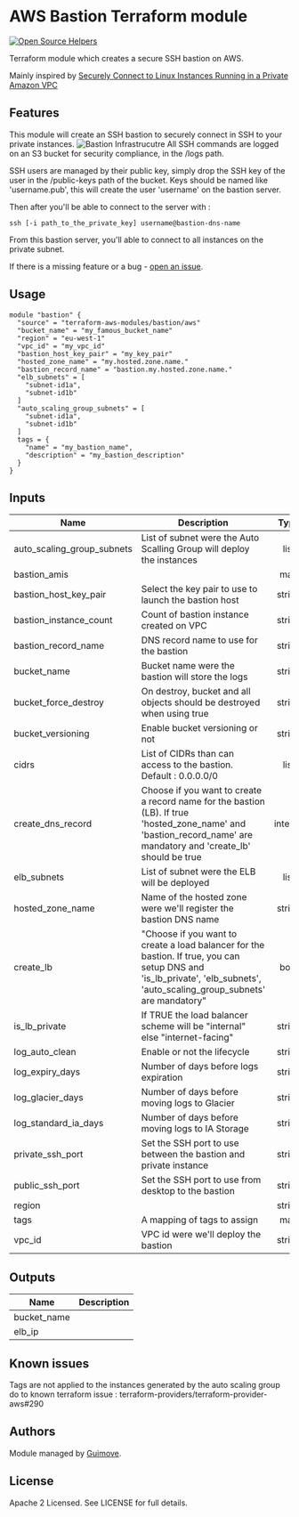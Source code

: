 AWS Bastion Terraform module
===========================================

[![Open Source Helpers](https://www.codetriage.com/guimove/terraform-aws-bastion/badges/users.svg)](https://www.codetriage.com/guimove/terraform-aws-bastion)

Terraform module which creates a secure SSH bastion on AWS.

Mainly inspired by [Securely Connect to Linux Instances Running in a Private Amazon VPC](https://aws.amazon.com/blogs/security/securely-connect-to-linux-instances-running-in-a-private-amazon-vpc/)

Features
--------

This module will create an SSH bastion to securely connect in SSH  to your private instances.
![Bastion Infrastrucutre](https://raw.githubusercontent.com/Guimove/terraform-aws-bastion/master/_docs/terraformawsbastion.png)
All SSH  commands are logged on an S3 bucket for security compliance, in the /logs path.

SSH  users are managed by their public key, simply drop the SSH key of the user in  the /public-keys path of the bucket.
Keys should be named like 'username.pub', this will create the user 'username' on the bastion server.

Then after you'll be able to connect to the server with : 

```
ssh [-i path_to_the_private_key] username@bastion-dns-name
```

From this bastion server, you'll able to connect to all instances on the private subnet. 

If there is a missing feature or a bug - [open an issue](https://github.com/Guimove/terraform-aws-bastion/issues/new).

Usage
-----

```hcl
module "bastion" {
  "source" = "terraform-aws-modules/bastion/aws"
  "bucket_name" = "my_famous_bucket_name"
  "region" = "eu-west-1"
  "vpc_id" = "my_vpc_id"
  "bastion_host_key_pair" = "my_key_pair"
  "hosted_zone_name" = "my.hosted.zone.name."
  "bastion_record_name" = "bastion.my.hosted.zone.name."
  "elb_subnets" = [
    "subnet-id1a",
    "subnet-id1b"
  ]
  "auto_scaling_group_subnets" = [
    "subnet-id1a",
    "subnet-id1b"
  ]
  tags = {
    "name" = "my_bastion_name",
    "description" = "my_bastion_description"
  }
}
```
## Inputs

| Name | Description | Type | Default | Required |
|------|-------------|:----:|:-----:|:-----:|
| auto_scaling_group_subnets | List of subnet were the Auto Scalling Group will deploy the instances | list | - | yes |
| bastion_amis |  | map | `<map>` | no |
| bastion_host_key_pair | Select the key pair to use to launch the bastion host | string | - | yes |
| bastion_instance_count | Count of bastion instance created on VPC | string | `1` | no |
| bastion_record_name | DNS record name to use for the bastion | string | `` | no |
| bucket_name | Bucket name were the bastion will store the logs | string | - | yes |
| bucket_force_destroy | On destroy, bucket and all objects should be destroyed when using true | string | false | no |
| bucket_versioning | Enable bucket versioning or not | string | true | no |
| cidrs | List of CIDRs than can access to the bastion. Default : 0.0.0.0/0 | list | `<list>` | no |
| create_dns_record | Choose if you want to create a record name for the bastion (LB). If true 'hosted_zone_name' and 'bastion_record_name' are mandatory and 'create_lb' should be true | integer | - | yes |
| elb_subnets | List of subnet were the ELB will be deployed | list | - | yes |
| hosted_zone_name | Name of the hosted zone were we'll register the bastion DNS name | string | `` | no |
| create_lb | "Choose if you want to create a load balancer for the bastion. If true, you can setup DNS and 'is_lb_private', 'elb_subnets', 'auto_scaling_group_subnets' are mandatory" | bool | false | no
| is_lb_private | If TRUE the load balancer scheme will be "internal" else "internet-facing" | string | false | no |
| log_auto_clean | Enable or not the lifecycle | string | `false` | no |
| log_expiry_days | Number of days before logs expiration | string | `90` | no |
| log_glacier_days | Number of days before moving logs to Glacier | string | `60` | no |
| log_standard_ia_days | Number of days before moving logs to IA Storage | string | `30` | no |
| private_ssh_port | Set the SSH port to use between the bastion and private instance | string | `22` | no |
| public_ssh_port | Set the SSH port to use from desktop to the bastion | string | `22` | no |
| region |  | string | - | yes |
| tags | A mapping of tags to assign | map | `<map>` | no |
| vpc_id | VPC id were we'll deploy the bastion | string | - | yes |

## Outputs

| Name | Description |
|------|-------------|
| bucket_name |  |
| elb_ip |  |

Known issues
------------

Tags are not applied to the instances generated by the auto scaling group do to known terraform issue : 
terraform-providers/terraform-provider-aws#290

Authors
-------

Module managed by [Guimove](https://github.com/Guimove).

License
-------

Apache 2 Licensed. See LICENSE for full details.
